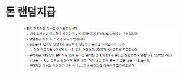 # 돈 랜덤지급

<figure><img src="../../.gitbook/assets/image (1) (1) (1).png" alt=""><figcaption></figcaption></figure>
